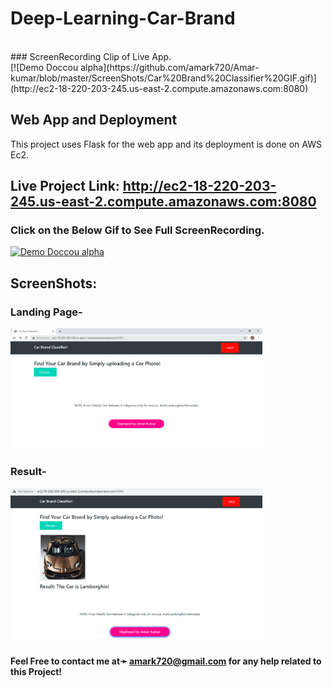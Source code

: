 # Deep-Learning-Car-Brand


<br>
### ScreenRecording Clip of Live App.<br>
[![Demo Doccou alpha](https://github.com/amark720/Amar-kumar/blob/master/ScreenShots/Car%20Brand%20Classifier%20GIF.gif)](http://ec2-18-220-203-245.us-east-2.compute.amazonaws.com:8080)

## Web App and Deployment

This project uses Flask for the web app and its deployment is done on AWS Ec2.

## Live Project Link: http://ec2-18-220-203-245.us-east-2.compute.amazonaws.com:8080

### Click on the Below Gif to See Full ScreenRecording.
[![Demo Doccou alpha](https://github.com/amark720/Amar-kumar/blob/master/ScreenShots/Car%20Brand%20Classifier%20GIF.gif)](http://ec2-18-220-203-245.us-east-2.compute.amazonaws.com:8080)

## ScreenShots:

### Landing Page-

<a href="http://ec2-18-220-203-245.us-east-2.compute.amazonaws.com:8080" target="_blank"><img src="https://github.com/amark720/Amar-kumar/blob/master/ScreenShots/Car%20Brand%20Classifier%20Screenshot1.PNG" width=80% height=40% > </a>

### Result-

<a href="http://ec2-18-220-203-245.us-east-2.compute.amazonaws.com:8080" target="_blank"><img src="https://github.com/amark720/Amar-kumar/blob/master/ScreenShots/Car%20Brand%20Classifier%20Screenshot2.PNG" width=80% height=40% > </a>




#### Feel Free to contact me at➛ amark720@gmail.com for any help related to this Project!
<!--- For Deployment to AWS follow this tutorial - https://www.youtube.com/watch?v=oOqqwYI60FI&ab_channel=KrishNaik

For keeping server running on EC2 instance after ssh is terminated - https://stackoverflow.com/questions/21193988/keep-server-running-on-ec2-instance-after-ssh-is-terminated

--->
